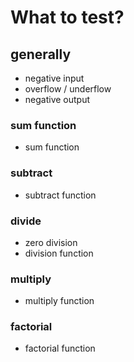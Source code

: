 # What to test?

## generally

* negative input
* overflow / underflow
* negative output

### sum function

* sum function

### subtract

* subtract function

### divide

* zero division
* division function

### multiply

* multiply function

### factorial

* factorial function
